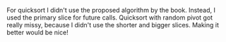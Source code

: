 For quicksort I didn't use the proposed algorithm by the book. Instead, I used the primary slice for future calls.
Quicksort with random pivot got really missy, because I didn't use the shorter and bigger slices. 
Making it better would be nice!
